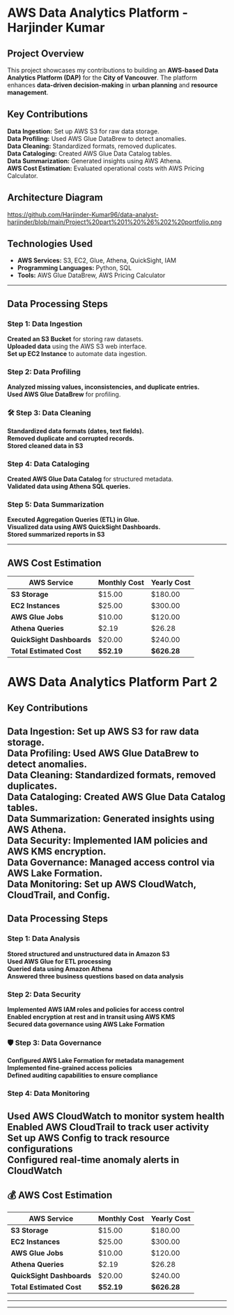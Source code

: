 #  AWS Data Analytics Platform - Harjinder Kumar

##  Project Overview  
This project showcases my contributions to building an **AWS-based Data Analytics Platform (DAP)** for the **City of Vancouver**. The platform enhances **data-driven decision-making** in **urban planning** and **resource management**.  

##  Key Contributions  
 **Data Ingestion:** Set up AWS S3 for raw data storage.  
 **Data Profiling:** Used AWS Glue DataBrew to detect anomalies.  
 **Data Cleaning:** Standardized formats, removed duplicates.  
 **Data Cataloging:** Created AWS Glue Data Catalog tables.  
 **Data Summarization:** Generated insights using AWS Athena.  
 **AWS Cost Estimation:** Evaluated operational costs with AWS Pricing Calculator.  

##  Architecture Diagram  
https://github.com/Harjinder-Kumar96/data-analyst-harjinder/blob/main/Project%20part%201%20%26%202%20portfolio.png
##  Technologies Used  
- **AWS Services:** S3, EC2, Glue, Athena, QuickSight, IAM  
- **Programming Languages:** Python, SQL  
- **Tools:** AWS Glue DataBrew, AWS Pricing Calculator  

---

##  Data Processing Steps  

###  Step 1: Data Ingestion  
 **Created an S3 Bucket** for storing raw datasets.  
 **Uploaded data** using the AWS S3 web interface.  
 **Set up EC2 Instance** to automate data ingestion.  


###  Step 2: Data Profiling  
 **Analyzed missing values, inconsistencies, and duplicate entries.**  
 **Used AWS Glue DataBrew** for profiling.    

### 🛠 Step 3: Data Cleaning  
 **Standardized data formats (dates, text fields).**  
 **Removed duplicate and corrupted records.**  
 **Stored cleaned data in S3**   

###  Step 4: Data Cataloging  
 **Created AWS Glue Data Catalog** for structured metadata.  
 **Validated data using Athena SQL queries.**    

###  Step 5: Data Summarization  
 **Executed Aggregation Queries (ETL) in Glue.**  
 **Visualized data using AWS QuickSight Dashboards.**  
 **Stored summarized reports in S3**  

---

##  AWS Cost Estimation  
| AWS Service  | Monthly Cost | Yearly Cost |
|--------------|-------------|-------------|
| **S3 Storage** | $15.00  | $180.00  |
| **EC2 Instances** | $25.00  | $300.00  |
| **AWS Glue Jobs** | $10.00  | $120.00  |
| **Athena Queries** | $2.19  | $26.28  |
| **QuickSight Dashboards** | $20.00  | $240.00  |
| **Total Estimated Cost** | **$52.19**  | **$626.28**  |
 
#  AWS Data Analytics Platform Part 2

##  Key Contributions  
 **Data Ingestion:** Set up AWS S3 for raw data storage.  
 **Data Profiling:** Used AWS Glue DataBrew to detect anomalies.  
 **Data Cleaning:** Standardized formats, removed duplicates.  
 **Data Cataloging:** Created AWS Glue Data Catalog tables.  
 **Data Summarization:** Generated insights using AWS Athena.  
 **Data Security:** Implemented IAM policies and AWS KMS encryption.  
 **Data Governance:** Managed access control via AWS Lake Formation.  
 **Data Monitoring:** Set up AWS CloudWatch, CloudTrail, and Config.   
---
##  **Data Processing Steps**  

###  Step 1: Data Analysis  
 **Stored structured and unstructured data in Amazon S3**  
 **Used AWS Glue for ETL processing**  
 **Queried data using Amazon Athena**  
 **Answered three business questions based on data analysis**    

###  Step 2: Data Security  
 **Implemented AWS IAM roles and policies for access control**  
 **Enabled encryption at rest and in transit using AWS KMS**  
 **Secured data governance using AWS Lake Formation**    

### 🛡 Step 3: Data Governance  
 **Configured AWS Lake Formation for metadata management**  
 **Implemented fine-grained access policies**  
 **Defined auditing capabilities to ensure compliance**   

###  Step 4: Data Monitoring  
 **Used AWS CloudWatch to monitor system health**  
 **Enabled AWS CloudTrail to track user activity**  
 **Set up AWS Config to track resource configurations**  
 **Configured real-time anomaly alerts in CloudWatch**  
---

## 💰 **AWS Cost Estimation**  
| AWS Service  | Monthly Cost | Yearly Cost |
|--------------|-------------|-------------|
| **S3 Storage** | $15.00  | $180.00  |
| **EC2 Instances** | $25.00  | $300.00  |
| **AWS Glue Jobs** | $10.00  | $120.00  |
| **Athena Queries** | $2.19  | $26.28  |
| **QuickSight Dashboards** | $20.00  | $240.00  |
| **Total Estimated Cost** | **$52.19**  | **$626.28**  | 

---

---
